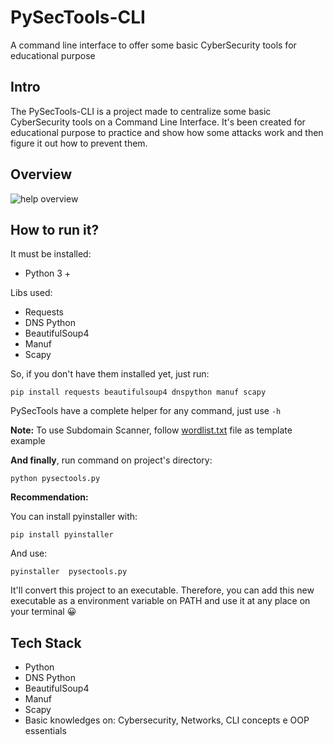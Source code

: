# PySecTools-CLI
A command line interface to offer some basic CyberSecurity tools for educational purpose

## Intro

The PySecTools-CLI is a project made to centralize some basic CyberSecurity tools on a Command Line Interface. It's been created for educational purpose to practice and show how some attacks work and then figure it out how to prevent them.

## Overview

![help overview](https://github.com/Lucas-Mol/PySecTools-CLI/assets/93149981/6e152736-5ffc-4db0-8802-6541402dbfed)

## How to run it?
It must be installed:
- Python 3 +

Libs used:
- Requests
- DNS Python
- BeautifulSoup4
- Manuf
- Scapy

So, if you don't have them installed yet, just run: 
   ```
   pip install requests beautifulsoup4 dnspython manuf scapy
   ```

PySecTools have a complete helper for any command, just use `-h`

**Note:** To use Subdomain Scanner, follow <a href='/wordlist.txt'>wordlist.txt</a> file as template example

**And finally**, run command on project's directory:
```
python pysectools.py
```

**Recommendation:**

You can install pyinstaller with:
```
pip install pyinstaller
```
And use: 
``` 
pyinstaller  pysectools.py
```

It'll convert this project to an executable. Therefore, you can add this new executable as a environment variable on PATH and use it at any place on your terminal 😀

## Tech Stack

- Python
- DNS Python
- BeautifulSoup4
- Manuf
- Scapy
- Basic knowledges on: Cybersecurity, Networks, CLI concepts e OOP essentials
